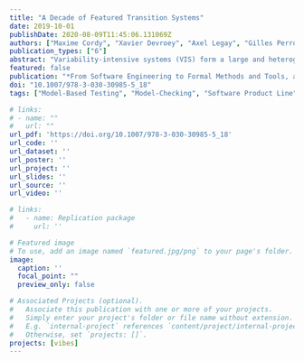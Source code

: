 ```yaml
---
title: "A Decade of Featured Transition Systems"
date: 2019-10-01
publishDate: 2020-08-09T11:45:06.131069Z
authors: ["Maxime Cordy", "Xavier Devroey", "Axel Legay", "Gilles Perrouin", "Andreas Classen", "Patrick Heymans", "Pierre-Yves Schobbens", "Jean-François Raskin"]
publication_types: ["6"]
abstract: "Variability-intensive systems (VIS) form a large and heterogeneous class of systems whose behaviour can be modified by enabling or disabling predefined features. Variability mechanisms allows the adaptation of software to the needs of their users and the environment. However, VIS verification and validation (V&V) is challenging: the combinatorial explosion of the number of possible behaviours and undesired feature interactions are amongst such challenges. To tackle them, Featured Transitions Systems (FTS) were proposed a decade ago to model and verify the behaviours of VIS. In an FTS, each transition is annotated with a combination of features determining which variants can execute it. An FTS can model all possible behaviours of a given VIS. This compact model enabled us to create efficient V&V algorithms taking advantage of the behaviours shared amongst features resulting in a reduction of the V&V effort by several orders of magnitude. In this paper, we will cover the formalism, its applications and sketch promising research directions."
featured: false
publication: "*From Software Engineering to Formal Methods and Tools, and Back*"
doi: "10.1007/978-3-030-30985-5_18"
tags: ["Model-Based Testing", "Model-Checking", "Software Product Line"]

# links:
# - name: ""
#   url: ""
url_pdf: 'https://doi.org/10.1007/978-3-030-30985-5_18'
url_code: ''
url_dataset: ''
url_poster: ''
url_project: ''
url_slides: ''
url_source: ''
url_video: ''

# links:
#   - name: Replication package
#     url: ''

# Featured image
# To use, add an image named `featured.jpg/png` to your page's folder.
image:
  caption: ''
  focal_point: ""
  preview_only: false

# Associated Projects (optional).
#   Associate this publication with one or more of your projects.
#   Simply enter your project's folder or file name without extension.
#   E.g. `internal-project` references `content/project/internal-project/index.md`.
#   Otherwise, set `projects: []`.
projects: [vibes]
---
```

